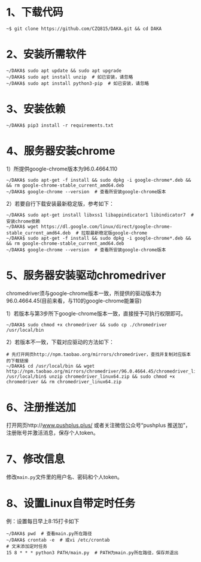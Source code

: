 # 1、下载代码

```shell
~$ git clone https://github.com/CZQ815/DAKA.git && cd DAKA
```

# 2、安装所需软件

```shell
~/DAKA$ sudo apt update && sudo apt upgrade
~/DAKA$ sudo apt install unzip  # 如已安装，请忽略
~/DAKA$ sudo apt install python3-pip  # 如已安装，请忽略
```

# 3、安装依赖

```shell
~/DAKA$ pip3 install -r requirements.txt
```

# 4、服务器安装chrome

1）所提供google-chrome版本为96.0.4664.110

```shell
~/DAKA$ sudo apt-get -f install && sudo dpkg -i google-chrome*.deb &&  && rm google-chrome-stable_current_amd64.deb
~/DAKA$ google-chrome --version  # 查看所安装google-chrome版本
```

2）若要自行下载安装最新稳定版，参考如下：

```shell
~/DAKA$ sudo apt-get install libxss1 libappindicator1 libindicator7  # 安装chrome依赖
~/DAKA$ wget https://dl.google.com/linux/direct/google-chrome-stable_current_amd64.deb  # 拉取最新稳定版google-chrome
~/DAKA$ sudo apt-get -f install && sudo dpkg -i google-chrome*.deb &&  && rm google-chrome-stable_current_amd64.deb
~/DAKA$ google-chrome --version  # 查看所安装google-chrome版本
```

# 5、服务器安装驱动chromedriver

chromedriver须与google-chrome版本一致，所提供的驱动版本为96.0.4664.45(目前来看，与110的google-chrome能兼容)

1）若版本与第3步所下google-chrome版本一致，直接授予可执行权限即可。

```shell
~/DAKA$ sudo chmod +x chromedriver && sudo cp ./chromedriver /usr/local/bin
```

2）若版本不一致，下载对应驱动的方法如下：

```shell
# 先打开网页http://npm.taobao.org/mirrors/chromedriver，查找并复制对应版本的下载链接
~/DAKA$ cd /usr/local/bin && wget http://npm.taobao.org/mirrors/chromedriver/96.0.4664.45/chromedriver_linux64.zip
/usr/local/bin$ unzip chromedriver_linux64.zip && sudo chmod +x chromedriver && rm chromedriver_linux64.zip
```

# 6、注册推送加

打开网页http://www.pushplus.plus/ 或者关注微信公众号“pushplus 推送加”，注册账号并激活消息，保存个人token。

# 7、修改信息

修改`main.py`文件里的用户名、密码和个人token。

# 8、设置Linux自带定时任务

例：设置每日早上8:15打卡如下

```shell
~/DAKA$ pwd  # 查看main.py所在路径
~/DAKA$ crontab -e  # 或vi /etc/crontab
# 文末添加定时任务
15 8 * * * python3 PATH/main.py  # PATH为main.py所在路径，保存并退出
```
